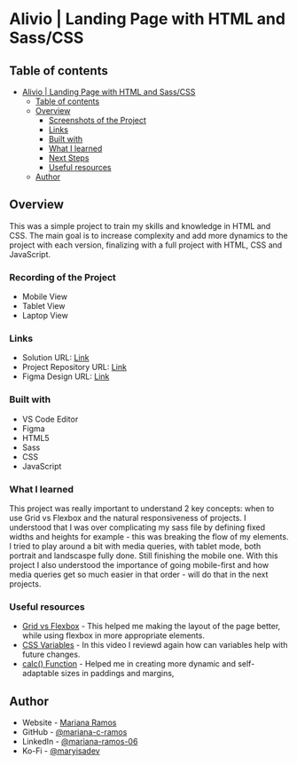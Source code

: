 # Alivio | Landing Page with HTML and Sass/CSS

## Table of contents

- [Alivio | Landing Page with HTML and Sass/CSS](#alivio--landing-page-with-html-and-sasscss)
  - [Table of contents](#table-of-contents)
  - [Overview](#overview)
    - [Screenshots of the Project](#screenshots-of-the-project)
    - [Links](#links)
    - [Built with](#built-with)
    - [What I learned](#what-i-learned)
    - [Next Steps](#next-steps)
    - [Useful resources](#useful-resources)
  - [Author](#author)

## Overview

This was a simple project to train my skills and knowledge in HTML and CSS.
The main goal is to increase complexity and add more dynamics to the project with each version, finalizing with a full project with HTML, CSS and JavaScript.

### Recording of the Project

- Mobile View
- Tablet View
- Laptop View

### Links

- Solution URL: [Link](https://mariana-c-ramos.github.io/alivio/)
- Project Repository URL: [Link](https://github.com/mariana-c-ramos/alivio)
- Figma Design URL: [Link](https://www.figma.com/file/09q8zCo3MEtqu9PXIljmvD/Full-Version-of-Alivio's-LP?node-id=0%3A1)

### Built with

- VS Code Editor
- Figma
- HTML5
- Sass
- CSS
- JavaScript

### What I learned

This project was really important to understand 2 key concepts: when to use Grid vs Flexbox and the natural responsiveness of projects. 
I understood that I was over complicating my sass file by defining fixed widths and heights for example - this was breaking the flow of my elements.
I tried to play around a bit with media queries, with tablet mode, both portrait and landscaspe fully done. Still finishing the mobile one.
With this project I also understood the importance of going mobile-first and how media queries get so much easier in that order - will do that in the next projects.

### Useful resources

- [Grid vs Flexbox](https://www.youtube.com/watch?v=3elGSZSWTbM&t=1015s) - This helped me making the layout of the page better, while using flexbox in more appropriate elements.
- [CSS Variables](https://www.youtube.com/watch?v=NtRmIp4eMjs) - In this video I reviewd again how can variables help with future changes.
- [calc() Function](https://www.youtube.com/watch?v=PKVKwluRTfo&t=123s) - Helped me in creating more dynamic and self-adaptable sizes in paddings and margins,

## Author

- Website - [Mariana Ramos](https://mariana-c-ramos.github.io/mary-portfolio/)
- GitHub - [@mariana-c-ramos](https://github.com/mariana-c-ramos)
- LinkedIn - [@mariana-ramos-06](https://www.linkedin.com/in/mariana-ramos-06/)
- Ko-Fi - [@maryisadev](https://ko-fi.com/maryisadev#setGoalModal)
